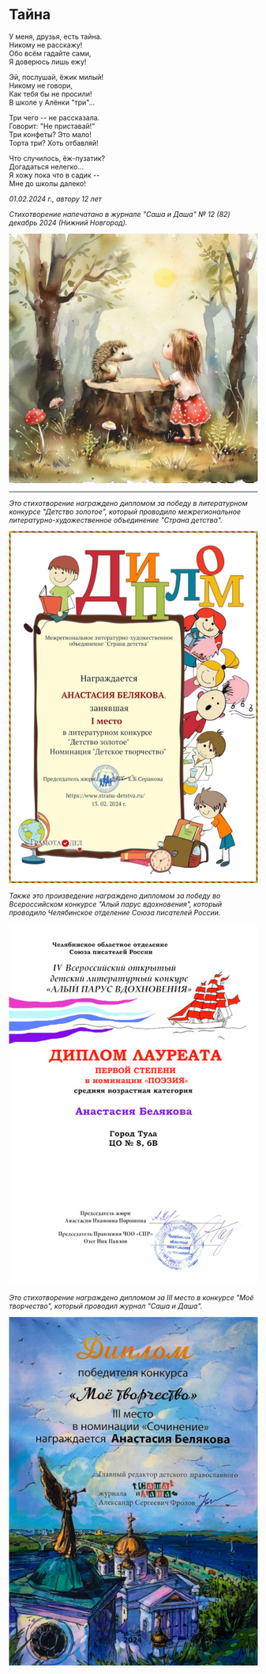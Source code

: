 # Тайна

У меня, друзья, есть тайна.  
Никому не расскажу!  
Обо всём гадайте сами,  
Я доверюсь лишь ежу!

Эй, послушай, ёжик милый!  
Никому не говори,  
Как тебя бы не просили!  
В школе у Алёнки "три"...

Три чего -- не рассказала.  
Говорит: "Не приставай!"  
Три конфеты? Это мало!  
Торта три? Хоть отбавляй!

Что случилось, ёж-пузатик?  
Догадаться нелегко...  
Я хожу пока что в садик --  
Мне до школы далеко!

*01.02.2024 г., автору 12 лет*

*Стихотворение напечатано в журнале "Саша и Даша" № 12 (82) декабрь 2024 (Нижний Новгород).*

![Тайна](../images/secret.jpg)

***

*Это стихотворение награждено дипломом за победу в литературном конкурсе "Детство золотое", который проводило межрегиональное литературно-художественное объединение "Страна детства".*

![Диплом "Детство золотое"](../images/achievements/diplom-detstvo.jpg)

*Также это произведение награждено дипломом за победу во Всероссийском конкурсе "Алый парус вдохновения", который проводило Челябинское отделение Союза писателей России.*

![Диплом "Алый парус вдохновения"](../images/achievements/diplom-red-sail-poetry.jpg)

*Это стихотворение награждено дипломом за III место в конкурсе "Моё творчество", который проводил журнал "Саша и Даша".*

![Диплом "Моё творчество"](../images/achievements/diplom-moe-tvorchestvo.jpg)
